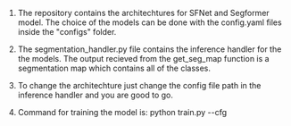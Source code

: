 1. The repository contains the architechtures for SFNet and Segformer model. The choice of the models can be done with the config.yaml files inside the "configs" folder. 

2. The segmentation_handler.py file contains the inference handler for the the models. The output recieved from the get_seg_map function is a segmentation map which contains all of the classes.

3. To change the architechture just change the config file path in the inference handler and you are good to go.

4. Command for training the model is:
python train.py --cfg <path to cfg file>